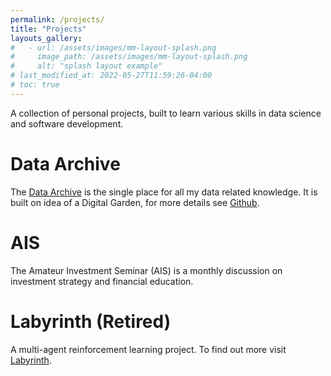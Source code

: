 ```yaml
---
permalink: /projects/
title: "Projects"
layouts_gallery:
#   - url: /assets/images/mm-layout-splash.png
#     image_path: /assets/images/mm-layout-splash.png
#     alt: "splash layout example"
# last_modified_at: 2022-05-27T11:59:26-04:00
# toc: true
---
```


A collection of personal projects, built to learn various skills in data science and software development.

# Data Archive

The [Data Archive](https://rhyslwells.github.io/Data-Archive/pages/Data_Archive) is the single place for all my data related knowledge. It is built on idea of a Digital Garden, for more details see [Github](https://github.com/rhyslwells/data-archive).

# AIS

The Amateur Investment Seminar (AIS) is a monthly discussion on investment strategy and financial education.

# Labyrinth (Retired)

A multi-agent reinforcement learning project. To find out more visit [Labyrinth](https://github.com/rhyslwells/labyrinth).